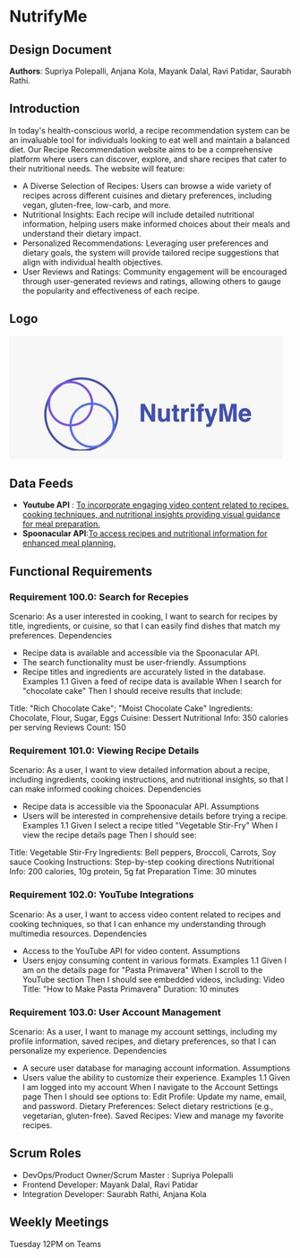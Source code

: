 # NutrifyMe
## Design Document
**Authors**: Supriya Polepalli, Anjana Kola, Mayank Dalal, Ravi Patidar, Saurabh Rathi.


## Introduction
In today's health-conscious world, a recipe recommendation system can be an invaluable tool for individuals looking to eat well and maintain a balanced diet. Our Recipe Recommendation website aims to be a comprehensive platform where users can discover, explore, and share recipes that cater to their nutritional needs. The website will feature:
- A Diverse Selection of Recipes: Users can browse a wide variety of recipes across different cuisines and dietary preferences, including vegan, gluten-free, low-carb, and more.
- Nutritional Insights: Each recipe will include detailed nutritional information, helping users make informed choices about their meals and understand their dietary impact.
- Personalized Recommendations: Leveraging user preferences and dietary goals, the system will provide tailored recipe suggestions that align with individual health objectives.
- User Reviews and Ratings: Community engagement will be encouraged through user-generated reviews and ratings, allowing others to gauge the popularity and effectiveness of each recipe.


## Logo
![NutrifyMe](https://github.com/supriyapolepalli/XML_Project/blob/main/WhatsApp%20Image%202024-11-03%20at%2018.14.42.jpeg)


## Data Feeds
- **Youtube API** : [To incorporate engaging video content related to recipes, cooking techniques, and nutritional insights providing visual guidance for meal preparation.](https://developers.google.com/youtube/v3)
- **Spoonacular API**:[To access recipes and nutritional information for enhanced meal planning.](https://wger.de/en/software/api)


## Functional Requirements
### **Requirement 100.0: Search for Recepies**
Scenario: As a user interested in cooking, I want to search for recipes by title, ingredients, or cuisine, so that I can easily find dishes that match my preferences.
Dependencies
- Recipe data is available and accessible via the Spoonacular API.
- The search functionality must be user-friendly.
Assumptions
- Recipe titles and ingredients are accurately listed in the database.
Examples 1.1
Given a feed of recipe data is available
When I search for "chocolate cake"
Then I should receive results that include:

Title: "Rich Chocolate Cake"; "Moist Chocolate Cake"
Ingredients: Chocolate, Flour, Sugar, Eggs
Cuisine: Dessert
Nutritional Info: 350 calories per serving
Reviews Count: 150

### **Requirement 101.0: Viewing Recipe Details**
Scenario: As a user, I want to view detailed information about a recipe, including ingredients, cooking instructions, and nutritional insights, so that I can make informed cooking choices.
Dependencies
- Recipe data is accessible via the Spoonacular API.
Assumptions
- Users will be interested in comprehensive details before trying a recipe.
Examples 1.1
Given I select a recipe titled "Vegetable Stir-Fry"
When I view the recipe details page
Then I should see:

Title: Vegetable Stir-Fry
Ingredients: Bell peppers, Broccoli, Carrots, Soy sauce
Cooking Instructions: Step-by-step cooking directions
Nutritional Info: 200 calories, 10g protein, 5g fat
Preparation Time: 30 minutes

### **Requirement 102.0: YouTube Integrations**
Scenario: As a user, I want to access video content related to recipes and cooking techniques, so that I can enhance my understanding through multimedia resources.
Dependencies
- Access to the YouTube API for video content.
Assumptions
- Users enjoy consuming content in various formats.
Examples 1.1
Given I am on the details page for "Pasta Primavera"
When I scroll to the YouTube section
Then I should see embedded videos, including:
Video Title: "How to Make Pasta Primavera"
Duration: 10 minutes

### **Requirement 103.0: User Account Management**
Scenario: As a user, I want to manage my account settings, including my profile information, saved recipes, and dietary preferences, so that I can personalize my experience.
Dependencies
- A secure user database for managing account information.
Assumptions
- Users value the ability to customize their experience.
Examples 1.1
Given I am logged into my account
When I navigate to the Account Settings page
Then I should see options to:
Edit Profile: Update my name, email, and password.
Dietary Preferences: Select dietary restrictions (e.g., vegetarian, gluten-free).
Saved Recipes: View and manage my favorite recipes.


## Scrum Roles
- DevOps/Product Owner/Scrum Master : Supriya Polepalli
- Frontend Developer: Mayank Dalal, Ravi Patidar
- Integration Developer: Saurabh Rathi, Anjana Kola


## Weekly Meetings
Tuesday 12PM on Teams 
